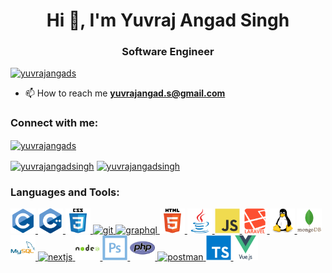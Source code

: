 <h1 align="center">Hi 👋, I'm Yuvraj Angad Singh</h1>
<h3 align="center">Software Engineer</h3>

<!-- <p align="left"> <img src="https://komarev.com/ghpvc/?username=yuvrajangadsingh&label=Profile%20views&color=0e75b6&style=flat" alt="yuvrajangadsingh" /> </p>

<p align="left"> <a href="https://github.com/ryo-ma/github-profile-trophy"><img src="https://github-profile-trophy.vercel.app/?username=yuvrajangadsingh" alt="yuvrajangadsingh" /></a> </p> -->

<p align="left"> <a href="https://twitter.com/yuvrajangads" target="blank"><img src="https://img.shields.io/twitter/follow/yuvrajangads?logo=twitter&style=for-the-badge" alt="yuvrajangads" /></a> </p>

- 📫 How to reach me **yuvrajangad.s@gmail.com**

<h3 align="left">Connect with me:</h3>
<p align="left">
<a href="https://twitter.com/yuvrajangads" target="blank"><img align="center" href="https://icons8.com/icon/13963/twitter" alt="yuvrajangads" height="30" width="40" /></a> 

<a href="https://linkedin.com/in/yuvrajangadsingh" target="blank"><img align="center" src="https://cdn.jsdelivr.net/npm/simple-icons@3.0.1/icons/linkedin.svg" alt="yuvrajangadsingh" height="30" width="40" /></a>
<a href="https://instagram.com/yuvrajangadsingh" target="blank"><img align="center" src="https://cdn.jsdelivr.net/npm/simple-icons@3.0.1/icons/instagram.svg" alt="yuvrajangadsingh" height="30" width="40" /></a>
</p>

<h3 align="left">Languages and Tools:</h3>
<p align="left"> <a href="https://www.cprogramming.com/" target="_blank"> <img src="https://raw.githubusercontent.com/devicons/devicon/master/icons/c/c-original.svg" alt="c" width="40" height="40"/> </a> <a href="https://www.w3schools.com/cpp/" target="_blank"> <img src="https://raw.githubusercontent.com/devicons/devicon/master/icons/cplusplus/cplusplus-original.svg" alt="cplusplus" width="40" height="40"/> </a> <a href="https://www.w3schools.com/css/" target="_blank"> <img src="https://raw.githubusercontent.com/devicons/devicon/master/icons/css3/css3-original-wordmark.svg" alt="css3" width="40" height="40"/> </a> <a href="https://www.docker.com/" target="_blank"> <a href="https://git-scm.com/" target="_blank"> <img src="https://www.vectorlogo.zone/logos/git-scm/git-scm-icon.svg" alt="git" width="40" height="40"/> </a> <a href="https://graphql.org" target="_blank"> <img src="https://www.vectorlogo.zone/logos/graphql/graphql-icon.svg" alt="graphql" width="40" height="40"/> </a> <a href="https://www.w3.org/html/" target="_blank"> <img src="https://raw.githubusercontent.com/devicons/devicon/master/icons/html5/html5-original-wordmark.svg" alt="html5" width="40" height="40"/> </a> <a href="https://www.java.com" target="_blank"> <img src="https://raw.githubusercontent.com/devicons/devicon/master/icons/java/java-original.svg" alt="java" width="40" height="40"/> </a> <a href="https://developer.mozilla.org/en-US/docs/Web/JavaScript" target="_blank"> <img src="https://raw.githubusercontent.com/devicons/devicon/master/icons/javascript/javascript-original.svg" alt="javascript" width="40" height="40"/> </a> <a href="https://laravel.com/" target="_blank"> <img src="https://raw.githubusercontent.com/devicons/devicon/master/icons/laravel/laravel-plain-wordmark.svg" alt="laravel" width="40" height="40"/> </a> <a href="https://www.linux.org/" target="_blank"> <img src="https://raw.githubusercontent.com/devicons/devicon/master/icons/linux/linux-original.svg" alt="linux" width="40" height="40"/> </a> <a href="https://www.mongodb.com/" target="_blank"> <img src="https://raw.githubusercontent.com/devicons/devicon/master/icons/mongodb/mongodb-original-wordmark.svg" alt="mongodb" width="40" height="40"/> </a> <a href="https://www.mysql.com/" target="_blank"> <img src="https://raw.githubusercontent.com/devicons/devicon/master/icons/mysql/mysql-original-wordmark.svg" alt="mysql" width="40" height="40"/> </a> <a href="https://nextjs.org/" target="_blank"> <img src="https://cdn.worldvectorlogo.com/logos/nextjs-3.svg" alt="nextjs" width="40" height="40"/> </a> <a href="https://nodejs.org" target="_blank"> <img src="https://raw.githubusercontent.com/devicons/devicon/master/icons/nodejs/nodejs-original-wordmark.svg" alt="nodejs" width="40" height="40"/> </a> <a href="https://www.photoshop.com/en" target="_blank"> <img src="https://raw.githubusercontent.com/devicons/devicon/master/icons/photoshop/photoshop-line.svg" alt="photoshop" width="40" height="40"/> </a> <a href="https://www.php.net" target="_blank"> <img src="https://raw.githubusercontent.com/devicons/devicon/master/icons/php/php-original.svg" alt="php" width="40" height="40"/> </a> <a href="https://postman.com" target="_blank"> <img src="https://www.vectorlogo.zone/logos/getpostman/getpostman-icon.svg" alt="postman" width="40" height="40"/> </a> <a href="https://www.typescriptlang.org/" target="_blank"> <img src="https://raw.githubusercontent.com/devicons/devicon/master/icons/typescript/typescript-original.svg" alt="typescript" width="40" height="40"/> </a> <a href="https://vuejs.org/" target="_blank"> <img src="https://raw.githubusercontent.com/devicons/devicon/master/icons/vuejs/vuejs-original-wordmark.svg" alt="vuejs" width="40" height="40"/> </a> </p>

<!-- <p><img align="left" src="https://github-readme-stats.vercel.app/api/top-langs?username=yuvrajangadsingh&show_icons=true&locale=en&layout=compact" alt="yuvrajangadsingh" /></p> -->

<!-- <p>&nbsp;<img align="center" src="https://github-readme-stats.vercel.app/api?username=yuvrajangadsingh&show_icons=true&locale=en" alt="yuvrajangadsingh" /></p>
 -->
<!-- <p><img align="center" src="https://github-readme-streak-stats.herokuapp.com/?user=yuvrajangadsingh&" alt="yuvrajangadsingh" /></p> -->

<!-- YUVRAJ ANGAD SINGH -->